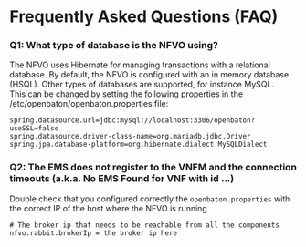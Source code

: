 # Frequently Asked Questions (FAQ)


### Q1: What type of database is the NFVO using?

The NFVO uses Hibernate for managing transactions with a relational database. By default, the NFVO is configured with an in memory database (HSQL).
Other types of databases are supported, for instance MySQL.  
This can be changed by setting the following properties in the /etc/openbaton/openbaton.properties file:
```
spring.datasource.url=jdbc:mysql://localhost:3306/openbaton?useSSL=false
spring.datasource.driver-class-name=org.mariadb.jdbc.Driver
spring.jpa.database-platform=org.hibernate.dialect.MySQLDialect
```

### Q2: The EMS does not register to the VNFM and the connection timeouts (a.k.a. No EMS Found for VNF with id ...)

Double check that you configured correctly the `openbaton.properties` with the correct IP of the host where the NFVO is running

```properties
# The broker ip that needs to be reachable from all the components
nfvo.rabbit.brokerIp = the broker ip here
```

<!---
 Script for open external links in a new tab
-->
<script type="text/javascript" charset="utf-8">
      // Creating custom :external selector
      $.expr[':'].external = function(obj){
          return !obj.href.match(/^mailto\:/)
                  && (obj.hostname != location.hostname);
      };
      $(function(){
        $('a:external').addClass('external');
        $(".external").attr('target','_blank');
      })
</script>
